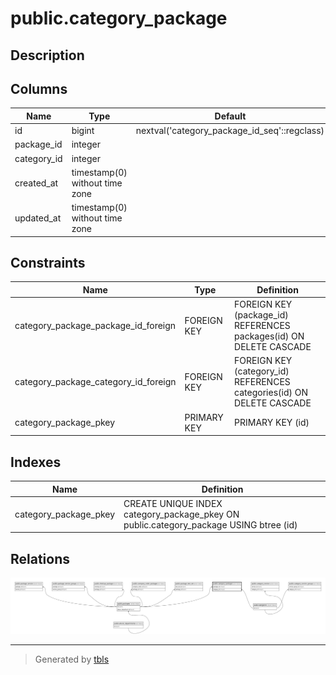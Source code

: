 # public.category_package

## Description

## Columns

| Name        | Type                           | Default                                      | Nullable | Parents                                   |
| ----------- | ------------------------------ | -------------------------------------------- | -------- | ----------------------------------------- |
| id          | bigint                         | nextval('category_package_id_seq'::regclass) | false    |                                           |
| package_id  | integer                        |                                              | false    | [public.packages](public.packages.md)     |
| category_id | integer                        |                                              | false    | [public.categories](public.categories.md) |
| created_at  | timestamp(0) without time zone |                                              | true     |                                           |
| updated_at  | timestamp(0) without time zone |                                              | true     |                                           |

## Constraints

| Name                                 | Type        | Definition                                                            |
| ------------------------------------ | ----------- | --------------------------------------------------------------------- |
| category_package_package_id_foreign  | FOREIGN KEY | FOREIGN KEY (package_id) REFERENCES packages(id) ON DELETE CASCADE    |
| category_package_category_id_foreign | FOREIGN KEY | FOREIGN KEY (category_id) REFERENCES categories(id) ON DELETE CASCADE |
| category_package_pkey                | PRIMARY KEY | PRIMARY KEY (id)                                                      |

## Indexes

| Name                  | Definition                                                                            |
| --------------------- | ------------------------------------------------------------------------------------- |
| category_package_pkey | CREATE UNIQUE INDEX category_package_pkey ON public.category_package USING btree (id) |

## Relations

![er](public.category_package.svg)

---

> Generated by [tbls](https://github.com/k1LoW/tbls)
